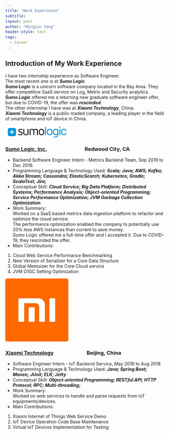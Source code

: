 ```yaml
---
title: "Work Experience"
subtitle:
layout: post
author: "Mingjun Yang"
header-style: text
tags:
  - Career
---
```


## Introduction of My Work Experience

I have two internship experience as Software Engineer.<br>
The most recent one is at ***Sumo Logic***. <br>
***Sumo Logic*** is a unicorn software company located in the Bay Area. They offer competitive SaaS service on Log, Metric and Security analytics.<br>
***Sumo Logic*** offered me a returning new graduate software engineer offer, but due to COVID-19, the offer was ***rescinded***. <br>
The other internship I have was at ***Xiaomi Technology***, China.  <br>
***Xiaomi Technology*** is a public-traded company, a leading player in the field of smartphone and IoT device in China.

![SUMO](/img/sumo.png)
### [Sumo Logic, Inc.](https://www.sumologic.com/)  &nbsp;&nbsp;&nbsp;&nbsp;&nbsp;&nbsp;&nbsp;&nbsp;&nbsp;&nbsp;&nbsp;&nbsp;&nbsp;&nbsp;&nbsp;&nbsp;&nbsp;&nbsp;&nbsp;&nbsp;&nbsp;&nbsp;&nbsp;&nbsp;&nbsp;&nbsp;&nbsp;&nbsp;&nbsp;&nbsp;Redwood City, CA
- Backend Software Engineer Intern - Metrics Backend Team, Sep 2019 to Dec 2019. <br>
- Programming Language & Technology Used: ***Scala; Java; AWS; Kafka; Akka Stream; Cassandra; ElasticSearch; Kubernetes; Gradle; ScalaTest; Jira;***
- Conceptual Skill: ***Cloud Service; Big Data Platform; Distributed Systems; Performance Analysis; Object-oriented Programming; Service Performance Optimization; JVM Garbage Collection Optimization*** <br>
- Work Summary: <br>
Worked on a SaaS based metrics data ingestion platform to refactor and optimize the cloud service. <br>
The performance optimization enabled the company to potentially use 20% less AWS instances than current to save money. <br>
Sumo Logic offered me a full-time offer and I accepted it. Due to COVID-19, they rescinded the offer. <br>
- Main Contributions:
1. Cloud Web Service Performance Benchmarking
2. New Version of Serializer for a Core Data Structure
3. Global Memoizer for the Core Cloud service
4. JVM G1GC Setting Optimization


![Xiaomi](/img/xiaomi.png)
### [Xiaomi Technology](https://www.mi.com/global/about) &nbsp;&nbsp;&nbsp;&nbsp;&nbsp;&nbsp;&nbsp;&nbsp;&nbsp;&nbsp;&nbsp;&nbsp;&nbsp;&nbsp;&nbsp;&nbsp;&nbsp;&nbsp;&nbsp;&nbsp;&nbsp;&nbsp;&nbsp;&nbsp;&nbsp;&nbsp;Beijing, China
- Software Engineer Intern - IoT Backend Service, May 2018 to Aug 2018
- Programming Language & Technology Used: ***Java; Spring Boot; Maven; JUnit; ELK; Jetty***
- Conceptual Skill: ***Object-oriented Programming; RESTful API; HTTP Protocol; RPC; Multi-threading;*** <br>
- Work Summary: <br>
Worked on web services to handle and parse requests from IoT equipments/devices. <br>
- Main Contributions: <br>
1. Xiaomi Internet of Things Web Service Demo
2. IoT Device Operation Code Base Maintenance
3. Virtual IoT Devices Implementation for Testing
